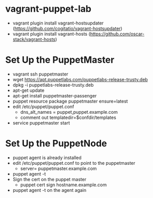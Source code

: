 # vagrant-puppet-lab

* vagrant plugin install vagrant-hostsupdater (https://github.com/cogitatio/vagrant-hostsupdater) 
* vagrant plugin install vagrant-hosts (https://github.com/oscar-stack/vagrant-hosts)

# Set Up the PuppetMaster 
* vagrant ssh puppetmaster
* wget https://apt.puppetlabs.com/puppetlabs-release-trusty.deb 
* dpkg -i puppetlabs-release-trusty.deb
* apt-get update
* apt-get install puppetmaster-passenger
* puppet resource package puppetmaster ensure=latest
* edit /etc/puppet/puppet.conf
  - dns_alt_names = puppet,puppet.example.com 
  - comment out templatedir=$confdir/templates
* service puppetmaster start

# Set Up the PuppetNode
* puppet agent is already installed 
* edit /etc/puppet/puppet.conf to point to the puppetmaster 
  - server= puppetmaster.example.com 
 * puppet agent -t
 * Sign the cert on the puppet master
   - puppet cert sign hostname.example.com
 * puppet agent -t on the agent again
